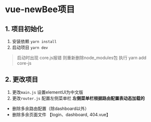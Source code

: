 # vue-newBee项目
## 1. 项目初始化
1. 安装依赖  `yarn install` 
2. 启动项目  `yarn dev`
> 启动时出现 core.js报错  则重新删除node_modules包  执行 yarn add core-js

## 2. 更改项目
1. 更改`main.js`  设置elementUI为中文版
2. 更改`router.js` 配置左侧菜单栏  **左侧菜单栏根据路由配置表动态加载的**
  + 删除多余路由配置（除dashboard以外） 
  + 删除多余页面文件 【login、dashboard, 404.vue】
  